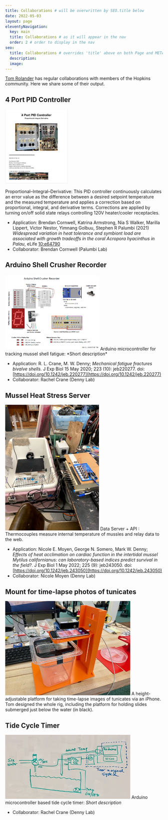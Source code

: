 ```yaml
---
title: Collaborations # will be overwritten by SEO.title below
date: 2022-05-03
layout: page
eleventyNavigation:
  key: main
  title: Collaborations # as it will appear in the nav
  order: 2 # order to display in the nav
seo:
  title: Collaborations # overrides 'title' above on both Page and META
  description:
  image:
---
```


[Tom Rolander](https://en.wikipedia.org/wiki/Tom_Rolander) has regular collaborations with members of the Hopkins community. Here we share some of their output. 


## 4 Port PID Controller

<img src="/assets/images/pidcontroller.jpeg" float="left" width="200px"> 

Proportional–Integral–Derivative: This PID controller continuously calculates an error value as the difference between a desired setpoint temperature and the measured temperature and applies a correction based on proportional, integral, and derivative terms. Corrections are applied by turning on/off solid state relays controlling 120V heater/cooler receptacles.
* Application: Brendan Cornwell, Katrina Armstrong, Nia S Walker, Marilla Lippert, Victor Nestor, Yimnang Golbuu, Stephen R Palumbi (2021) *Widespread variation in heat tolerance and symbiont load are associated with growth tradeoffs in the coral Acropora hyacinthus in Palau*, eLife [10:e64790](https://doi.org/10.7554/eLife.64790)
* Collaborator: Brendan Cornwell (Palumbi Lab)

## Arduino Shell Crusher Recorder

<img src="/assets/images/ShellCrusherBlockDiagram.png" vspace="5" width="300px">
Arduino microcontroller for tracking mussel shell fatigue: *Short description* 

* Application: R. L. Crane, M. W. Denny; *Mechanical fatigue fractures bivalve shells.* J Exp Biol 15 May 2020; 223 (10): jeb220277. doi: [https://doi.org/10.1242/jeb.220277](https://doi.org/10.1242/jeb.220277)
* Collaborator: Rachel Crane (Denny Lab)

## Mussel Heat Stress Server
<img src="/assets/images/musselheatstress.jpg" width="300px">
Data Server + API : Thermocouples measure internal temperature of mussles and relay data to the web.

* Application: Nicole E. Moyen, George N. Somero, Mark W. Denny; *Effects of heat acclimation on cardiac function in the intertidal mussel Mytilus californianus: can laboratory-based indices predict survival in the field?*. J Exp Biol 1 May 2022; 225 (9): jeb243050. doi: [https://doi.org/10.1242/jeb.243050](https://doi.org/10.1242/jeb.243050)
* Collaborator: Nicole Moyen (Denny Lab)

## Mount for time-lapse photos of tunicates
<img src="/assets/images/MMakerspace_25.jpeg" width="400px">
A height-adjustable platform for taking time-lapse images of tunicates via an iPhone. Tom designed the whole rig, including the platform for holding slides submerged just below the water (in black).

## Tide Cycle Timer
<img src="/assets/images/BlockDiagram.jpeg" width="400px"> Arduino microcontroller based tide cycle timer: *Short description* 
* Collaborator: Rachel Crane (Denny Lab)

